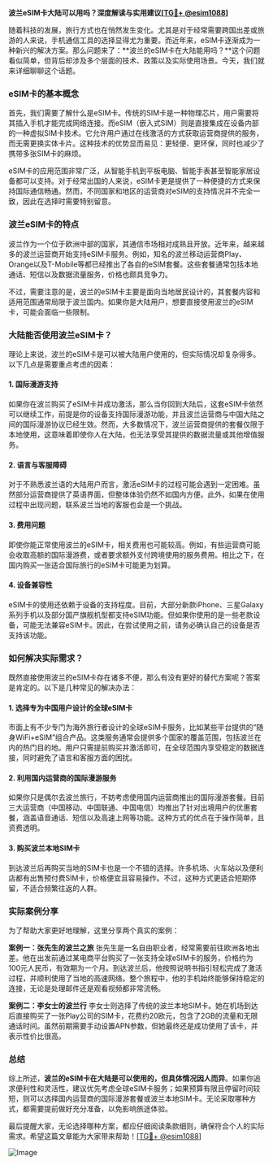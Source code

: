 **波兰eSIM卡大陆可以用吗？深度解读与实用建议[[TG💪+ @esim1088](https://t.me/s/esim1088)]**

随着科技的发展，旅行方式也在悄然发生变化。尤其是对于经常需要跨国出差或旅游的人来说，手机通信工具的选择显得尤为重要。而近年来，eSIM卡逐渐成为一种新兴的解决方案。那么问题来了：**波兰的eSIM卡在大陆能用吗？**这个问题看似简单，但背后却涉及多个层面的技术、政策以及实际使用场景。今天，我们就来详细聊聊这个话题。

### eSIM卡的基本概念

首先，我们需要了解什么是eSIM卡。传统的SIM卡是一种物理芯片，用户需要将其插入手机才能完成网络连接。而eSIM（嵌入式SIM）则是直接集成在设备内部的一种虚拟SIM卡技术。它允许用户通过在线激活的方式获取运营商提供的服务，而无需更换实体卡片。这种技术的优势显而易见：更轻便、更环保，同时也减少了携带多张SIM卡的麻烦。

eSIM卡的应用范围非常广泛，从智能手机到平板电脑、智能手表甚至智能家居设备都可以支持。对于经常出国的人来说，eSIM卡更是提供了一种便捷的方式来保持国际通信畅通。然而，不同国家和地区的运营商对eSIM的支持情况并不完全一致，因此在选择时需要特别留意。

### 波兰eSIM卡的特点

波兰作为一个位于欧洲中部的国家，其通信市场相对成熟且开放。近年来，越来越多的波兰运营商开始支持eSIM卡服务。例如，知名的波兰移动运营商Play、Orange以及T-Mobile等都已经推出了各自的eSIM套餐。这些套餐通常包括本地通话、短信以及数据流量服务，价格也颇具竞争力。

不过，需要注意的是，波兰的eSIM卡主要是面向当地居民设计的，其套餐内容和适用范围通常局限于波兰国内。如果你是大陆用户，想要直接使用波兰的eSIM卡，可能会面临一些限制。

### 大陆能否使用波兰eSIM卡？

理论上来说，波兰的eSIM卡是可以被大陆用户使用的，但实际情况却复杂得多。以下几点是需要重点考虑的因素：

#### 1. **国际漫游支持**
   如果你在波兰购买了eSIM卡并成功激活，那么当你回到大陆后，这套eSIM卡依然可以继续工作，前提是你的设备支持国际漫游功能，并且波兰运营商与中国大陆之间的国际漫游协议已经生效。然而，大多数情况下，波兰运营商提供的套餐仅限于本地使用，这意味着即使你人在大陆，也无法享受其提供的数据流量或其他增值服务。

#### 2. **语言与客服障碍**
   对于不熟悉波兰语的大陆用户而言，激活eSIM卡的过程可能会遇到一定困难。虽然部分运营商提供了英语界面，但整体体验仍然不如国内方便。此外，如果在使用过程中出现问题，联系波兰当地的客服也会是一个挑战。

#### 3. **费用问题**
   即使你能正常使用波兰的eSIM卡，相关费用也可能较高。例如，有些运营商可能会收取高额的国际漫游费，或者要求额外支付跨境使用的服务费用。相比之下，在国内购买一张适合国际旅行的eSIM卡可能更为划算。

#### 4. **设备兼容性**
   eSIM卡的使用还依赖于设备的支持程度。目前，大部分新款iPhone、三星Galaxy系列手机以及部分国产旗舰机型都支持eSIM功能。但如果你使用的是一些老款设备，可能无法兼容eSIM卡。因此，在尝试使用之前，请务必确认自己的设备是否支持该功能。

### 如何解决实际需求？

既然直接使用波兰的eSIM卡存在诸多不便，那么有没有更好的替代方案呢？答案是肯定的。以下是几种常见的解决办法：

#### 1. **选择专为中国用户设计的全球eSIM卡**
   市面上有不少专门为海外旅行者设计的全球eSIM卡服务，比如某些平台提供的“随身WiFi+eSIM”组合产品。这类服务通常会提供多个国家的覆盖范围，包括波兰在内的热门目的地。用户只需提前购买并激活即可，在全球范围内享受稳定的数据连接，同时避免了语言和客服方面的困扰。

#### 2. **利用国内运营商的国际漫游服务**
   如果你只是偶尔去波兰旅行，不妨考虑使用国内运营商推出的国际漫游套餐。目前三大运营商（中国移动、中国联通、中国电信）均推出了针对出境用户的优惠套餐，涵盖语音通话、短信以及高速上网等功能。这种方式的优点在于操作简单，且资费透明。

#### 3. **购买波兰本地SIM卡**
   到达波兰后再购买当地的SIM卡也是一个不错的选择。许多机场、火车站以及便利店都有出售预付费SIM卡，价格便宜且容易操作。不过，这种方式更适合短期停留，不适合频繁往返的人群。

### 实际案例分享

为了帮助大家更好地理解，这里分享两个真实的案例：

**案例一：张先生的波兰之旅**
张先生是一名自由职业者，经常需要前往欧洲各地出差。他在出发前通过某电商平台购买了一张支持全球eSIM卡的服务，价格约为100元人民币，有效期为一个月。到达波兰后，他按照说明书指引轻松完成了激活过程，并顺利使用了当地的高速网络。整个旅程中，他的手机始终能够保持稳定的连接，无论是处理邮件还是观看视频都非常流畅。

**案例二：李女士的波兰行**
李女士则选择了传统的波兰本地SIM卡。她在机场到达后直接购买了一张Play公司的SIM卡，花费约20欧元，包含了2GB的流量和无限通话时间。虽然前期需要手动设置APN参数，但她最终还是成功使用了该卡，并表示性价比很高。

### 总结

综上所述，**波兰的eSIM卡在大陆是可以使用的，但具体情况因人而异**。如果你追求便利性和灵活性，建议优先考虑全球eSIM卡服务；如果预算有限且停留时间较短，则可以选择国内运营商的国际漫游套餐或波兰本地SIM卡。无论采取哪种方式，都需要提前做好充分准备，以免影响旅途体验。

最后提醒大家，无论选择哪种方案，都应仔细阅读条款细则，确保符合个人的实际需求。希望这篇文章能为大家带来帮助！[[TG💪+ @esim1088](https://t.me/s/esim1088)] 

![Image](https://i.postimg.cc/4NQfJmqS/Snipaste-2025-05-13-00-14-12.png)